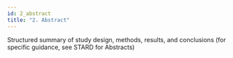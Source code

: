 ```yaml
---
id: 2_abstract
title: "2. Abstract"
---
```

Structured summary of study design, methods, results, and conclusions (for specific guidance, see STARD for Abstracts)
